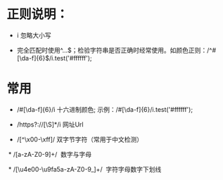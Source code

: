 # 正则说明：

  * i  忽略大小写

  * 完全匹配时使用^...$；检验字符串是否正确时经常使用。如颜色正则：/^#[\da-f]{6}$/i.test('#ffffff');

# 常用
  
  * /#[\da-f]{6}/i 十六进制颜色; 示例：/#[\da-f]{6}/i.test('#ffffff');

  * /https?://[\S]*/i  网址Url

  * /[^\x00-\xff]/  双字节字符（常用于中文检测）
  
  * /[a-zA-Z0-9]+/  数字与字母
  
  * /[\u4e00-\u9fa5a-zA-Z0-9_]+/  字符字母数字下划线
